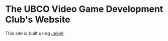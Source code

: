 # The UBCO Video Game Development Club's Website

This site is built using [Jekyll](https://jekyllrb.com).
